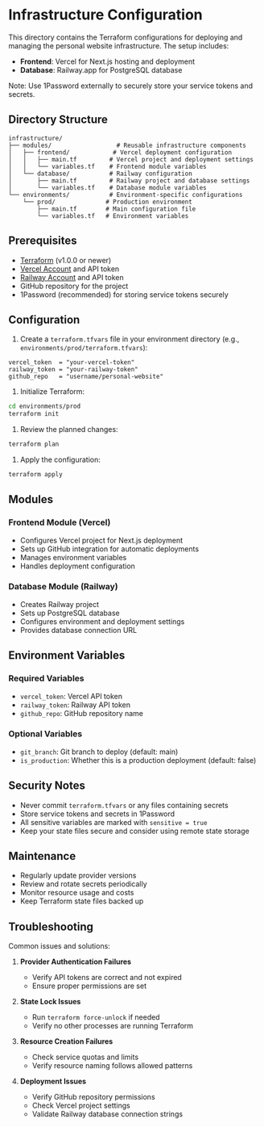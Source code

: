 # Infrastructure Configuration

This directory contains the Terraform configurations for deploying and managing the personal website infrastructure. The setup includes:

- **Frontend**: Vercel for Next.js hosting and deployment
- **Database**: Railway.app for PostgreSQL database

Note: Use 1Password externally to securely store your service tokens and secrets.

## Directory Structure

```tree
infrastructure/
├── modules/                  # Reusable infrastructure components
│   ├── frontend/            # Vercel deployment configuration
│   │   ├── main.tf         # Vercel project and deployment settings
│   │   └── variables.tf    # Frontend module variables
│   └── database/           # Railway configuration
│       ├── main.tf         # Railway project and database settings
│       └── variables.tf    # Database module variables
└── environments/           # Environment-specific configurations
    └── prod/              # Production environment
        ├── main.tf        # Main configuration file
        └── variables.tf   # Environment variables
```

## Prerequisites

- [Terraform](https://www.terraform.io/downloads.html) (v1.0.0 or newer)
- [Vercel Account](https://vercel.com) and API token
- [Railway Account](https://railway.app) and API token
- GitHub repository for the project
- 1Password (recommended) for storing service tokens securely

## Configuration

1. Create a `terraform.tfvars` file in your environment directory (e.g., `environments/prod/terraform.tfvars`):

```hcl
vercel_token  = "your-vercel-token"
railway_token = "your-railway-token"
github_repo   = "username/personal-website"
```

1. Initialize Terraform:

```bash
cd environments/prod
terraform init
```

1. Review the planned changes:

```bash
terraform plan
```

1. Apply the configuration:

```bash
terraform apply
```

## Modules

### Frontend Module (Vercel)

- Configures Vercel project for Next.js deployment
- Sets up GitHub integration for automatic deployments
- Manages environment variables
- Handles deployment configuration

### Database Module (Railway)

- Creates Railway project
- Sets up PostgreSQL database
- Configures environment and deployment settings
- Provides database connection URL

## Environment Variables

### Required Variables

- `vercel_token`: Vercel API token
- `railway_token`: Railway API token
- `github_repo`: GitHub repository name

### Optional Variables

- `git_branch`: Git branch to deploy (default: main)
- `is_production`: Whether this is a production deployment (default: false)

## Security Notes

- Never commit `terraform.tfvars` or any files containing secrets
- Store service tokens and secrets in 1Password
- All sensitive variables are marked with `sensitive = true`
- Keep your state files secure and consider using remote state storage

## Maintenance

- Regularly update provider versions
- Review and rotate secrets periodically
- Monitor resource usage and costs
- Keep Terraform state files backed up

## Troubleshooting

Common issues and solutions:

1. **Provider Authentication Failures**

   - Verify API tokens are correct and not expired
   - Ensure proper permissions are set

2. **State Lock Issues**

   - Run `terraform force-unlock` if needed
   - Verify no other processes are running Terraform

3. **Resource Creation Failures**

   - Check service quotas and limits
   - Verify resource naming follows allowed patterns

4. **Deployment Issues**
   - Verify GitHub repository permissions
   - Check Vercel project settings
   - Validate Railway database connection strings

